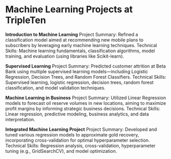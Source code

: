 # Machine Learning Projects at TripleTen

**Introduction to Machine Learning**
Project Summary: Refined a classification model aimed at recommending new mobile plans to subscribers by leveraging early machine learning techniques.
Technical Skills: Machine learning fundamentals, classification algorithms, model training, and evaluation (using libraries like Scikit-learn).

**Supervised Learning**
Project Summary: Predicted customer attrition at Beta Bank using multiple supervised learning models—including Logistic Regression, Decision Trees, and Random Forest Classifiers.
Technical Skills: Supervised learning, logistic regression, decision trees, random forest classification, and model validation techniques.

**Machine Learning in Business**
Project Summary: Utilized Linear Regression models to forecast oil reserve volumes in new locations, aiming to maximize profit margins by informing strategic business decisions.
Technical Skills: Linear regression, predictive modeling, business analytics, and data interpretation.

**Integrated Machine Learning Project**
Project Summary: Developed and tuned various regression models to approximate gold recovery, incorporating cross-validation for optimal hyperparameter selection.
Technical Skills: Regression analysis, cross-validation, hyperparameter tuning (e.g., GridSearchCV), and model optimization.
